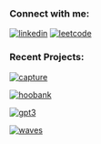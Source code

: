 
### Connect with me:
[![linkedin](https://img.shields.io/badge/LinkedIn-0077B5?style=for-the-badge&logo=linkedin&logoColor=white)](https://linkedin.com/in/jadhav-kunal)
[![leetcode](https://img.shields.io/badge/-LeetCode-FFA116?style=for-the-badge&logo=LeetCode&logoColor=black)](https://leetcode.com/jadhav-kunal)

### Recent Projects:
[![capture](https://badgen.net/badge/Capture/Photography%20Portfolio/23d997?icon=https://raw.githubusercontent.com/jadhav-kunal/capture-portfolio/main/public/logo.svg)](https://capture-0f4a72.netlify.app)

[![hoobank](https://badgen.net/badge/HooBank/Modern%20Bank%20Application/cyan?icon=https://raw.githubusercontent.com/jadhav-kunal/bank-modern-web/main/public/hoobank.svg)](https://hoobank-eef310.netlify.app)

[![gpt3](https://badgen.net/badge/GPT-3/Blog%20Website/green?icon=https://uxwing.com/wp-content/themes/uxwing/download/brands-and-social-media/chatgpt-icon.svg)](https://gpt3-32f3b9.netlify.app)

[![waves](https://badgen.net/badge/Waves/Music%20Player/yellow?icon=https://raw.githubusercontent.com/jadhav-kunal/music-player-app/main/public/audiomack.svg)](https://waves-98b24f.netlify.app)

